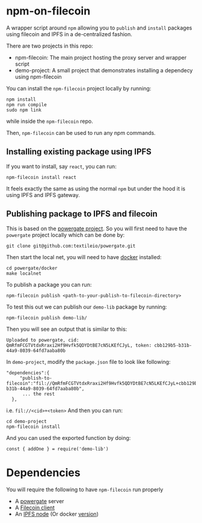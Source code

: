 # npm-on-filecoin

A wrapper script around `npm` allowing you to `publish` and `install` packages using filecoin and IPFS in a de-centralized fashion.

There are two projects in this repo:
* npm-filecoin: The main project hosting the proxy server and wrapper script
* demo-project: A small project that demonstrates installing a dependecy using npm-filecoin


You can install the `npm-filecoin` project locally by running:
```
npm install
npm run compile
sudo npm link
```
while inside the `npm-filecoin` repo.

Then, `npm-filecoin` can be used to run any npm commands.

## Installing existing package using IPFS

If you want to install, say `react`, you can run:
```
npm-filecoin install react
```

It feels exactly the same as using the normal `npm` but under the hood it is using IPFS and IPFS gateway.

## Publishing package to IPFS and filecoin

This is based on the [powergate project](https://github.com/textileio/powergate). So you will first need to have the `powergate` project locally which can be done by:
```
git clone git@github.com:textileio/powergate.git
```
Then start the local net, you will need to have [docker](https://www.docker.com/) installed:
```
cd powergate/docker
make localnet
```
To publish a package you can run:
```
npm-filecoin publish <path-to-your-publish-to-filecoin-directory>
```

To test this out we can publish our `demo-lib` package by running:
```
npm-filecoin publish demo-lib/
```

Then you will see an output that is similar to this:
```
Uploaded to powergate, cid: QmRfmFCGTVtdxRraxi2Hf9Hvfk5QDYDtBE7cN5LKEfCJyL, token: cbb129b5-b31b-44a9-8039-64fd7aaba80b
```

In `demo-project`, modify the `package.json` file to look like following:
```
"dependencies":{
     "publish-to-filecoin":"fil://QmRfmFCGTVtdxRraxi2Hf9Hvfk5QDYDtBE7cN5LKEfCJyL+cbb129b5-b31b-44a9-8039-64fd7aaba80b",
      ... the rest
  },
```
i.e. `fil://<cid>+<token>`
And then you can run:
```
cd demo-project
npm-filecoin install
```
And you can used the exported function by doing:
```
const { addOne } = require('demo-lib')
```
# Dependencies
You will require the following to have `npm-filecoin` run properly
* A [powergate](https://github.com/textileio/powergate) server
* A [Filecoin client](https://lotu.sh/)
* An [IPFS node](https://docs.ipfs.io/install/) (Or docker [version](https://hub.docker.com/r/ipfs/go-ipfs))
